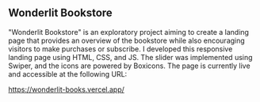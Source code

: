 ## Wonderlit Bookstore
"Wonderlit Bookstore" is an exploratory project aiming to create a landing page that provides an overview of the bookstore while also encouraging visitors to make purchases or subscribe. I developed this responsive landing page using HTML, CSS, and JS. The slider was implemented using Swiper, and the icons are powered by Boxicons. The page is currently live and accessible at the following URL:

https://wonderlit-books.vercel.app/
